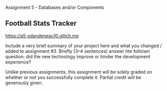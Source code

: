 Assignment 5 - Databases and/or Components

## Football Stats Tracker

https://a5-sdandeneau10.glitch.me


Include a very brief summary of your project here and what you changed / added to assignment #3. Briefly (3–4 sentences) answer hte folloiwn question: did the new technology improve or hinder the development experience?

Unlike previous assignments, this assignment will be solely graded on whether or not you successfully complete it. Partial credit will be generously given.